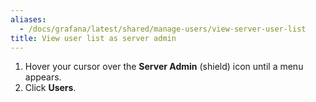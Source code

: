 ```yaml
---
aliases:
  - /docs/grafana/latest/shared/manage-users/view-server-user-list
title: View user list as server admin
---
```


1. Hover your cursor over the **Server Admin** (shield) icon until a menu appears.
1. Click **Users**.
